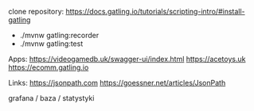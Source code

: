 clone repository: https://docs.gatling.io/tutorials/scripting-intro/#install-gatling

- ./mvnw gatling:recorder
- ./mvnw gatling:test

Apps:
https://videogamedb.uk/swagger-ui/index.html
https://acetoys.uk
https://ecomm.gatling.io

Links:
https://jsonpath.com
https://goessner.net/articles/JsonPath



grafana / baza / statystyki